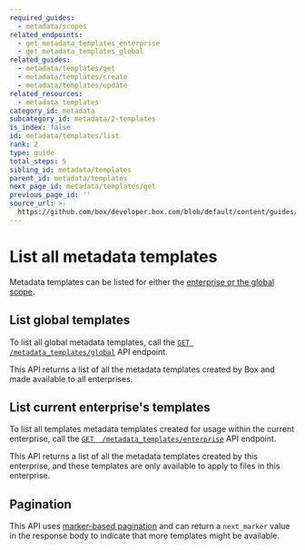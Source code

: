 ```yaml
---
required_guides:
  - metadata/scopes
related_endpoints:
  - get_metadata_templates_enterprise
  - get_metadata_templates_global
related_guides:
  - metadata/templates/get
  - metadata/templates/create
  - metadata/templates/update
related_resources:
  - metadata_templates
category_id: metadata
subcategory_id: metadata/2-templates
is_index: false
id: metadata/templates/list
rank: 2
type: guide
total_steps: 5
sibling_id: metadata/templates
parent_id: metadata/templates
next_page_id: metadata/templates/get
previous_page_id: ''
source_url: >-
  https://github.com/box/developer.box.com/blob/default/content/guides/metadata/2-templates/2-list.md
---
```


# List all metadata templates

Metadata templates can be listed for either the [enterprise or the global
scope][scopes].

## List global templates

To list all global metadata templates, call the [`GET
/metadata_templates/global`][get_global] API endpoint.

<Samples id="get_metadata_templates_global" >

</Samples>

<Message>

This API returns a list of all the metadata templates created by Box and made
available to all enterprises.

</Message>

## List current enterprise's templates

To list all templates metadata templates created for usage within the current
enterprise, call the [`GET  /metadata_templates/enterprise`][get_enterprise] API
endpoint.

<Samples id="get_metadata_templates_enterprise" >

</Samples>

<Message>

This API returns a list of all the metadata templates created by this
enterprise, and these templates are only available to apply to files in this enterprise.

</Message>

## Pagination

This API uses [marker-based pagination][pagination] and can return a
`next_marker` value in the response body to indicate that more templates might
be available.

[scopes]: g://metadata/scopes
[get_global]: e://get_metadata_templates_global
[get_enterprise]: e://get_metadata_templates_enterprise
[pagination]: g://api-calls/pagination/marker-based

